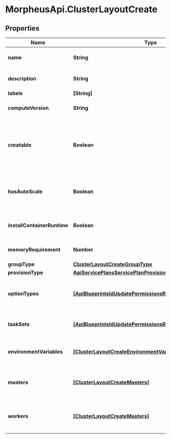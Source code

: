 # MorpheusApi.ClusterLayoutCreate

## Properties

Name | Type | Description | Notes
------------ | ------------- | ------------- | -------------
**name** | **String** | Cluster layout name | 
**description** | **String** | Cluster layout description | [optional] 
**labels** | **[String]** |  | [optional] 
**computeVersion** | **String** | Version of the cluster layout | 
**creatable** | **Boolean** | Can be used to enable / disable the creatability of the cluster layout. | [optional] [default to true]
**hasAutoScale** | **Boolean** | Can be used to enable / disable the horizontal scaling. | [optional] [default to false]
**installContainerRuntime** | **Boolean** | Install Docker (container runtime). | [optional] [default to false]
**memoryRequirement** | **Number** | Memory requirement in bytes | [optional] 
**groupType** | [**ClusterLayoutCreateGroupType**](ClusterLayoutCreateGroupType.md) |  | 
**provisionType** | [**ApiServicePlansServicePlanProvisionType**](ApiServicePlansServicePlanProvisionType.md) |  | 
**optionTypes** | [**[ApiBlueprintsIdUpdatePermissionsResourcePermissionSites]**](ApiBlueprintsIdUpdatePermissionsResourcePermissionSites.md) | Array of cluster layout option types | [optional] 
**taskSets** | [**[ApiBlueprintsIdUpdatePermissionsResourcePermissionSites]**](ApiBlueprintsIdUpdatePermissionsResourcePermissionSites.md) | Array of cluster layout task sets | [optional] 
**environmentVariables** | [**[ClusterLayoutCreateEnvironmentVariables]**](ClusterLayoutCreateEnvironmentVariables.md) | Array of cluster layout env variables | [optional] 
**masters** | [**[ClusterLayoutCreateMasters]**](ClusterLayoutCreateMasters.md) | Array of cluster layout master nodes | [optional] 
**workers** | [**[ClusterLayoutCreateMasters]**](ClusterLayoutCreateMasters.md) | Array of cluster layout worker nodes | [optional] 


